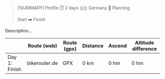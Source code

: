 
> [!SUMMARY] Profile
> ⏱️ 2 days 🇩🇪 Germany 📅 Planning
> 
> Start ➡️ Finish

Description...

|               | Route (web)   | Route (gpx) | Distance | Ascend | Altitude difference |
| ------------- | ------------- | ----------- | -------- | ------ | ------------------- |
| Day 1: Finish | bikerouter.de | GPX         | 0 km     | 0 hm   | 0 hm                |
 